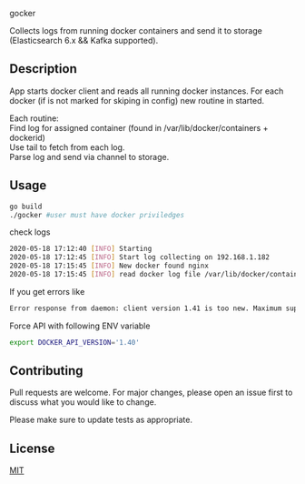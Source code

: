 gocker

Collects logs from running docker containers and send it to storage (Elasticsearch 6.x && Kafka supported).

## Description
App starts docker client and reads all running docker instances. 
For each docker (if is not marked for skiping in config) new routine in started.

Each routine:  
Find log for assigned container (found in /var/lib/docker/containers + dockerid)  
Use tail to fetch from each log.  
Parse log and send via channel to storage.  

## Usage
```bash
go build
./gocker #user must have docker priviledges 
```

check logs

```bash
2020-05-18 17:12:40 [INFO] Starting
2020-05-18 17:12:45 [INFO] Start log collecting on 192.168.1.182
2020-05-18 17:15:45 [INFO] New docker found nginx
2020-05-18 17:15:45 [INFO] read docker log file /var/lib/docker/containers/d9789310fddb3d2c75c087d3ca68bfff4ae92166e5159b2dab0777a4f85e1bf3/d9789310fddb3d2c75c087d3ca68bfff4ae92166e5159b2dab0777a4f85e1bf3-json.log
```

If you get errors like  
```bash
Error response from daemon: client version 1.41 is too new. Maximum supported API version is 1.40
```
Force API with following ENV variable

```bash
export DOCKER_API_VERSION='1.40'
```

## Contributing
Pull requests are welcome. For major changes, please open an issue first to discuss what you would like to change.

Please make sure to update tests as appropriate.

## License
[MIT](https://choosealicense.com/licenses/mit/)
